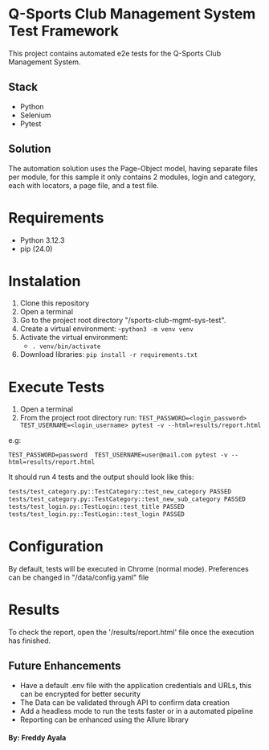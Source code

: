 # Q-Sports Club Management System Test Framework

This project contains automated e2e tests for the Q-Sports Club Management System.

## Stack
* Python
* Selenium
* Pytest

## Solution
The automation solution uses the Page-Object model, having separate files per module, for this sample it only contains 2 modules, login and category, each with locators, a page file, and a test file.


# Requirements
* Python 3.12.3
* pip (24.0)

# Instalation
1. Clone this repository
2. Open a terminal
3. Go to the project root directory "/sports-club-mgmt-sys-test".
4. Create a virtual environment: 
   -`python3 -m venv venv`
5. Activate the virtual environment: 
   - `. venv/bin/activate`
6. Download libraries:  `pip install -r requirements.txt`
 
# Execute Tests

1. Open a terminal
2. From the project root directory run: `TEST_PASSWORD=<login_password>  TEST_USERNAME=<login_username> pytest -v --html=results/report.html`

e.g:

`TEST_PASSWORD=password  TEST_USERNAME=user@mail.com pytest -v --html=results/report.html`

It should run 4 tests and the output should look like this:

```bash
tests/test_category.py::TestCategory::test_new_category PASSED                                                                                                                               [ 25%]
tests/test_category.py::TestCategory::test_new_sub_category PASSED                                                                                                                           [ 50%]
tests/test_login.py::TestLogin::test_title PASSED                                                                                                                                            [ 75%]
tests/test_login.py::TestLogin::test_login PASSED                                                                                                                                            [100%]
```

# Configuration
By default, tests will be executed in Chrome (normal mode). Preferences can be changed in "/data/config.yaml" file

# Results
To check the report, open the '/results/report.html' file once the execution has finished.

## Future Enhancements
* Have a default .env file with the application credentials and URLs, this can be encrypted for better security
* The Data can be validated through API to confirm data creation 
* Add a headless mode to run the tests faster or in a automated pipeline
* Reporting can be enhanced using the Allure library

#### By: Freddy Ayala